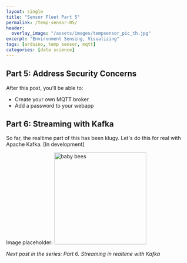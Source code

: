 ```yaml
---
layout: single
title: "Sensor Fleet Part 5"
permalink: /temp-sensor-05/
header:
  overlay_image: "/assets/images/tempsensor_pic_th.jpg"
excerpt: "Environment Sensing, Visualizing"
tags: [arduino, temp sensor, mqtt]
categories: [data science]
---
```

## Part 5: Address Security Concerns
After this post, you'll be able to:
- Create your own MQTT broker
- Add a password to your webapp

## Part 6: Streaming with Kafka
So far, the realtime part of this has been klugy. Let's do this for real with Apache Kafka.
[In development]


Image placeholder:
<img src="{{ site.url }}{{ site.baseurl }}/assets/images/babybees_01.jpg" alt="baby bees" width="250" height="250">


*Next post in the series: Part 6. Streaming in realtime with Kafka*
